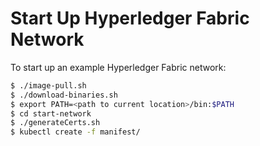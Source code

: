 # Start Up Hyperledger Fabric Network

To start up an example Hyperledger Fabric network:

```bash
$ ./image-pull.sh
$ ./download-binaries.sh
$ export PATH=<path to current location>/bin:$PATH
$ cd start-network
$ ./generateCerts.sh
$ kubectl create -f manifest/
```

